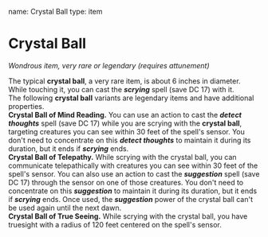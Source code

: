 name: Crystal Ball
type: item

# Crystal Ball 
_Wondrous item, very rare or legendary (requires attunement)_ 

The typical **crystal ball**, a very rare item, is about 6 inches in diameter. While touching it, you can cast the **_scrying_** spell (save DC 17) with it.    
The following **crystal ball** variants are legendary items and have additional properties.    
**Crystal Ball of Mind Reading.** You can use an action to cast the **_detect thoughts_** spell (save DC 17) while you are scrying with the **crystal ball**, targeting creatures you can see within 30 feet of the spell's sensor. You don't need to concentrate on this **_detect thoughts_** to maintain it during its duration, but it ends if **_scrying_** ends.    
**Crystal Ball of Telepathy.** While scrying with the crystal ball, you can communicate telepathically with creatures you can see within 30 feet of the spell's sensor. You can also use an action to cast the **_suggestion_** spell (save DC 17) through the sensor on one of those creatures. You don't need to concentrate on this **_suggestion_** to maintain it during its duration, but it ends if **_scrying_** ends. Once used, the **_suggestion_** power of the crystal ball can't be used again until the next dawn.    
**Crystal Ball of True Seeing.** While scrying with the crystal ball, you have truesight with a radius of 120 feet centered on the spell's sensor. 